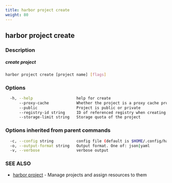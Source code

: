 ```yaml
---
title: harbor project create
weight: 80
---
```

## harbor project create

### Description

##### create project

```sh
harbor project create [project name] [flags]
```

### Options

```sh
  -h, --help                   help for create
      --proxy-cache            Whether the project is a proxy cache project
      --public                 Project is public or private
      --registry-id string     ID of referenced registry when creating the proxy cache project
      --storage-limit string   Storage quota of the project
```

### Options inherited from parent commands

```sh
  -c, --config string          config file (default is $HOME/.config/harbor-cli/config.yaml)
  -o, --output-format string   Output format. One of: json|yaml
  -v, --verbose                verbose output
```

### SEE ALSO

* [harbor project](harbor-project.md)	 - Manage projects and assign resources to them

